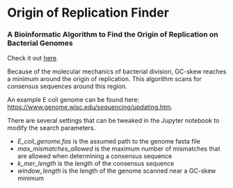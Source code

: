 # Origin of Replication Finder
### A Bioinformatic Algorithm to Find the Origin of Replication on Bacterial Genomes

Check it out [here](https://github.com/jeremyadamsfisher/Origin-of-Replication-Finder/blob/master/Origin_of_Replication_Finder.ipynb).

Because of the molecular mechanics of bacterial division, GC-skew reaches a minimum around the origin of replication. This algorithm scans for consensus sequences around this region.

An example E coli genome can be found here: https://www.genome.wisc.edu/sequencing/updating.htm.

There are several settings that can be tweaked in the Jupyter notebook to modify the search parameters.
 - *E_coli_genome.fas* is the assumed path to the genome fasta file
 - *max_mismatches_allowed* is the maximum number of mismatches that are allowed when determining a consensus sequence 
 - *k_mer_length* is the length of the consensus sequence
 - *window_length* is the length of the genome scanned near a GC-skew minimum
